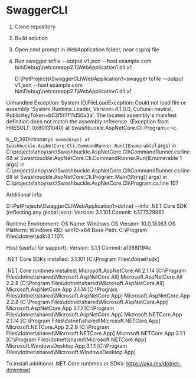 # SwaggerCLI

1. Clone repository
2. Build solution
3. Open cmd prompt in WebApplication folder, near csproj file
4. Run 
    swagger tofile --output v1.json --host example.com bin\Debug\netcoreapp2.1\WebApplication1.dll v1
    
    
    D:\PetProjects\SwaggerCLI\WebApplication1>swagger tofile --output v1.json --host example.com bin\Debug\netcoreapp2.1\WebApplication1.dll v1

Unhandled Exception: System.IO.FileLoadException: Could not load file or assembly 'System.Runtime.Loader, Version=4.1.0.0, Culture=neutral, PublicKeyToken=b03f5f7f11d50a3a'. The located assembly's manifest definition does not match the assembly reference. (Exception from HRESULT: 0x80131040)
   at Swashbuckle.AspNetCore.Cli.Program.<>c.<Main>b__0_3(IDictionary`2 namedArgs)
   at Swashbuckle.AspNetCore.Cli.CommandRunner.Run(IEnumerable`1 args) in C:\projects\ahoy\src\Swashbuckle.AspNetCore.Cli\CommandRunner.cs:line 68
   at Swashbuckle.AspNetCore.Cli.CommandRunner.Run(IEnumerable`1 args) in C:\projects\ahoy\src\Swashbuckle.AspNetCore.Cli\CommandRunner.cs:line 68
   at Swashbuckle.AspNetCore.Cli.Program.Main(String[] args) in C:\projects\ahoy\src\Swashbuckle.AspNetCore.Cli\Program.cs:line 107
   
   Additional info:
   
   D:\PetProjects\SwaggerCLI\WebApplication1>dotnet --info
.NET Core SDK (reflecting any global.json):
 Version:   3.1.101
 Commit:    b377529961

Runtime Environment:
 OS Name:     Windows
 OS Version:  10.0.18363
 OS Platform: Windows
 RID:         win10-x64
 Base Path:   C:\Program Files\dotnet\sdk\3.1.101\

Host (useful for support):
  Version: 3.1.1
  Commit:  a1388f194c

.NET Core SDKs installed:
  3.1.101 [C:\Program Files\dotnet\sdk]

.NET Core runtimes installed:
  Microsoft.AspNetCore.All 2.1.14 [C:\Program Files\dotnet\shared\Microsoft.AspNetCore.All]
  Microsoft.AspNetCore.All 2.2.8 [C:\Program Files\dotnet\shared\Microsoft.AspNetCore.All]
  Microsoft.AspNetCore.App 2.1.14 [C:\Program Files\dotnet\shared\Microsoft.AspNetCore.App]
  Microsoft.AspNetCore.App 2.2.8 [C:\Program Files\dotnet\shared\Microsoft.AspNetCore.App]
  Microsoft.AspNetCore.App 3.1.1 [C:\Program Files\dotnet\shared\Microsoft.AspNetCore.App]
  Microsoft.NETCore.App 2.1.14 [C:\Program Files\dotnet\shared\Microsoft.NETCore.App]
  Microsoft.NETCore.App 2.2.8 [C:\Program Files\dotnet\shared\Microsoft.NETCore.App]
  Microsoft.NETCore.App 3.1.1 [C:\Program Files\dotnet\shared\Microsoft.NETCore.App]
  Microsoft.WindowsDesktop.App 3.1.1 [C:\Program Files\dotnet\shared\Microsoft.WindowsDesktop.App]

To install additional .NET Core runtimes or SDKs:
  https://aka.ms/dotnet-download
   
